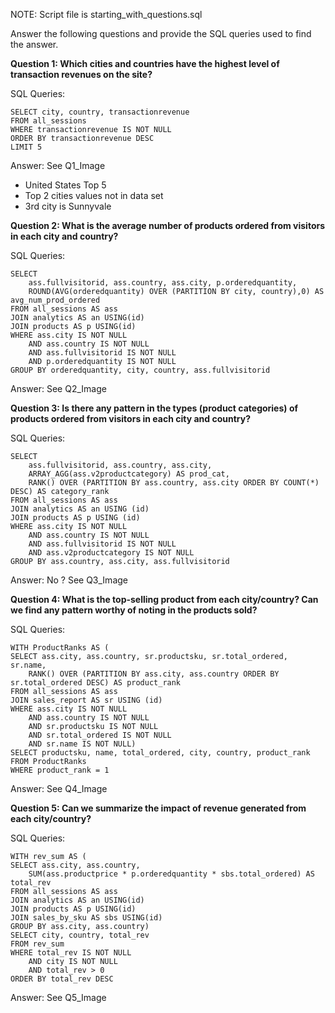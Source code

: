 NOTE: Script file is starting_with_questions.sql

Answer the following questions and provide the SQL queries used to find the answer.

**Question 1: Which cities and countries have the highest level of transaction revenues on the site?**


SQL Queries:
   
    SELECT city, country, transactionrevenue
    FROM all_sessions
    WHERE transactionrevenue IS NOT NULL
    ORDER BY transactionrevenue DESC
    LIMIT 5
    
Answer: See Q1_Image

- United States Top 5
- Top 2 cities values not in data set
- 3rd  city is Sunnyvale

**Question 2: What is the average number of products ordered from visitors in each city and country?**

SQL Queries:

    SELECT
        ass.fullvisitorid, ass.country, ass.city, p.orderedquantity,
        ROUND(AVG(orderedquantity) OVER (PARTITION BY city, country),0) AS avg_num_prod_ordered
    FROM all_sessions AS ass
    JOIN analytics AS an USING(id)
    JOIN products AS p USING(id)
    WHERE ass.city IS NOT NULL
    	AND ass.country IS NOT NULL
    	AND ass.fullvisitorid IS NOT NULL
    	AND p.orderedquantity IS NOT NULL
    GROUP BY orderedquantity, city, country, ass.fullvisitorid

Answer: See Q2_Image

**Question 3: Is there any pattern in the types (product categories) of products ordered from visitors in each city and country?**

SQL Queries:

    SELECT
        ass.fullvisitorid, ass.country, ass.city,
        ARRAY_AGG(ass.v2productcategory) AS prod_cat,
    	RANK() OVER (PARTITION BY ass.country, ass.city ORDER BY COUNT(*) DESC) AS category_rank
    FROM all_sessions AS ass
    JOIN analytics AS an USING (id)
    JOIN products AS p USING (id)
    WHERE ass.city IS NOT NULL
        AND ass.country IS NOT NULL
        AND ass.fullvisitorid IS NOT NULL
        AND ass.v2productcategory IS NOT NULL
    GROUP BY ass.country, ass.city, ass.fullvisitorid

Answer: No ? See Q3_Image

**Question 4: What is the top-selling product from each city/country? Can we find any pattern worthy of noting in the products sold?**

SQL Queries:

    WITH ProductRanks AS (
    SELECT ass.city, ass.country, sr.productsku, sr.total_ordered, sr.name,
        RANK() OVER (PARTITION BY ass.city, ass.country ORDER BY sr.total_ordered DESC) AS product_rank
    FROM all_sessions AS ass
    JOIN sales_report AS sr USING (id)
    WHERE ass.city IS NOT NULL
        AND ass.country IS NOT NULL
        AND sr.productsku IS NOT NULL
        AND sr.total_ordered IS NOT NULL
        AND sr.name IS NOT NULL)
    SELECT productsku, name, total_ordered, city, country, product_rank
    FROM ProductRanks
    WHERE product_rank = 1

Answer: See Q4_Image

**Question 5: Can we summarize the impact of revenue generated from each city/country?**

SQL Queries:

    WITH rev_sum AS (
    SELECT ass.city, ass.country,
        SUM(ass.productprice * p.orderedquantity * sbs.total_ordered) AS total_rev
    FROM all_sessions AS ass
    JOIN analytics AS an USING(id)
    JOIN products AS p USING(id)
    JOIN sales_by_sku AS sbs USING(id)
    GROUP BY ass.city, ass.country)
    SELECT city, country, total_rev
    FROM rev_sum
    WHERE total_rev IS NOT NULL
    	AND city IS NOT NULL
    	AND total_rev > 0
    ORDER BY total_rev DESC

Answer: See Q5_Image







